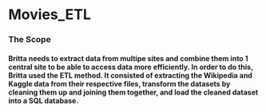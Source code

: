 # Movies_ETL
### The Scope
#### Britta needs to extract data from multipe sites and combine them into 1 central site to be able to access data more efficiently. In order to do this, Britta used the ETL method. It consisted of extracting the Wikipedia and Kaggle data from their respective files, transform the datasets by cleaning them up and joining them together, and load the cleaned dataset into a SQL database. 
